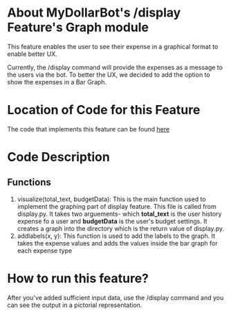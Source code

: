 # About MyDollarBot's /display Feature's Graph module
This feature enables the user to see their expense in a graphical format to enable better UX.

Currently, the /display command will provide the expenses as a message to the users via the bot. To better the UX, we decided to add the option to show the expenses in a Bar Graph.

# Location of Code for this Feature
The code that implements this feature can be found [here](https://github.com/sak007/MyDollarBot-BOTGo/blob/main/code/graphing.py)

# Code Description
## Functions

1. visualize(total_text, budgetData):
This is the main function used to implement the graphing part of display feature. This file is called from display.py. It takes two arguements- which **total_text** is the user history expense fo a user and **budgetData** is the user's budget settings. It creates a graph into the directory which is the return value of display.py.
2. addlabels(x, y):
This function is used to add the labels to the graph. It takes the expense values and adds the values inside the bar graph for each expense type

# How to run this feature?
After you've added sufficient input data, use the /display command and you can see the output in a pictorial representation. 

